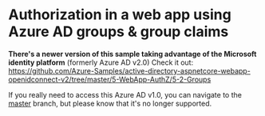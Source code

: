 
# Authorization in a web app using Azure AD groups & group claims

**There's a newer version of this sample taking advantage of the Microsoft identity platform** (formerly Azure AD v2.0)
Check it out: https://github.com/Azure-Samples/active-directory-aspnetcore-webapp-openidconnect-v2/tree/master/5-WebApp-AuthZ/5-2-Groups 

If you really need to access this Azure AD v1.0, you can navigate to the [master](https://github.com/Azure-Samples/active-directory-dotnet-webapp-groupclaims/tree/master) branch, but please know that it's no longer supported.
